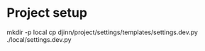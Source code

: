 # Project setup

mkdir -p local
cp djinn/project/settings/templates/settings.dev.py ./local/settings.dev.py
